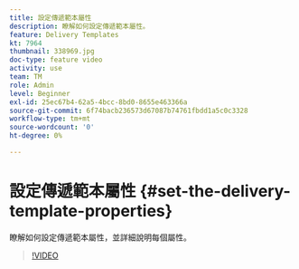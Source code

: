 ```yaml
---
title: 設定傳遞範本屬性
description: 瞭解如何設定傳遞範本屬性。
feature: Delivery Templates
kt: 7964
thumbnail: 338969.jpg
doc-type: feature video
activity: use
team: TM
role: Admin
level: Beginner
exl-id: 25ec67b4-62a5-4bcc-8bd0-8655e463366a
source-git-commit: 6f74bacb236573d67087b74761fbdd1a5c0c3328
workflow-type: tm+mt
source-wordcount: '0'
ht-degree: 0%

---
```


# 設定傳遞範本屬性 {#set-the-delivery-template-properties}

瞭解如何設定傳遞範本屬性，並詳細說明每個屬性。

>[!VIDEO](https://video.tv.adobe.com/v/338969?quality=12)
